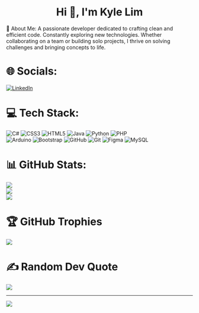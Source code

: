 <h1 align="center">Hi 👋, I'm Kyle Lim</h1>
💫 About Me:
A passionate developer dedicated to crafting clean and efficient code. Constantly exploring new technologies. Whether collaborating on a team or building solo projects, I thrive on solving challenges and bringing concepts to life.<br>


# 🌐 Socials:
[![LinkedIn](https://img.shields.io/badge/LinkedIn-%230077B5.svg?logo=linkedin&logoColor=white)](https://linkedin.com/in//kyle-andre-lim-8658ba1ba/) 

# 💻 Tech Stack:
![C#](https://img.shields.io/badge/c%23-%23239120.svg?style=for-the-badge&logo=csharp&logoColor=white) 
![CSS3](https://img.shields.io/badge/css3-%231572B6.svg?style=for-the-badge&logo=css3&logoColor=white) 
![HTML5](https://img.shields.io/badge/html5-%23E34F26.svg?style=for-the-badge&logo=html5&logoColor=white) 
![Java](https://img.shields.io/badge/java-%23ED8B00.svg?style=for-the-badge&logo=openjdk&logoColor=white) 
![Python](https://img.shields.io/badge/python-3670A0?style=for-the-badge&logo=python&logoColor=ffdd54) 
![PHP](https://img.shields.io/badge/php-%23777BB4.svg?style=for-the-badge&logo=php&logoColor=white) <br/>
![Arduino](https://img.shields.io/badge/-Arduino-00979D?style=for-the-badge&logo=Arduino&logoColor=white) 
![Bootstrap](https://img.shields.io/badge/bootstrap-%238511FA.svg?style=for-the-badge&logo=bootstrap&logoColor=white) 
![GitHub](https://img.shields.io/badge/github-%23121011.svg?style=for-the-badge&logo=github&logoColor=white) 
![Git](https://img.shields.io/badge/git-%23F05033.svg?style=for-the-badge&logo=git&logoColor=white) 
![Figma](https://img.shields.io/badge/figma-%23F24E1E.svg?style=for-the-badge&logo=figma&logoColor=white) 
![MySQL](https://img.shields.io/badge/mysql-4479A1.svg?style=for-the-badge&logo=mysql&logoColor=white)
# 📊 GitHub Stats:
![](https://github-readme-stats.vercel.app/api?username=lim-kyle&theme=dark&hide_border=false&include_all_commits=false&count_private=true)<br/>
![](https://github-readme-streak-stats.herokuapp.com/?user=lim-kyle&theme=dark&hide_border=false)<br/>
![](https://github-readme-stats.vercel.app/api/top-langs/?username=lim-kyle&theme=dark&hide_border=false&include_all_commits=false&count_private=true&layout=compact)

# 🏆 GitHub Trophies
![](https://github-profile-trophy.vercel.app/?username=lim-kyle&theme=radical&no-frame=false&no-bg=false&margin-w=4)

# ✍️ Random Dev Quote
![](https://quotes-github-readme.vercel.app/api?type=horizontal&theme=radical)

---
[![](https://visitcount.itsvg.in/api?id=lim-kyle&icon=0&color=0)](https://visitcount.itsvg.in)

<!-- Proudly created with GPRM ( https://gprm.itsvg.in ) -->

